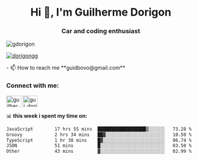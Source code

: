 <h1 align="center">Hi 👋, I'm Guilherme Dorigon</h1>
<h3 align="center">Car and coding enthusiast</h3>

<p align="left"> <img src="https://komarev.com/ghpvc/?username=gdorigon&label=Profile%20views&color=0e75b6&style=flat" alt="gdorigon" /> </p>

<p align="left"> <a href="https://twitter.com/dorigongg" target="blank"><img src="https://img.shields.io/twitter/follow/dorigongg?logo=twitter&style=for-the-badge" alt="dorigongg" /></a> </p>
<!--
- 🔭 I’m currently working on **@integra.do**
-->
- 📫 How to reach me **guidbovo@gmail.com**

<h3 align="left">Connect with me:</h3>
<p align="left">

<a href="https://linkedin.com/in/guilherme dorigon" target="blank"><img align="center" src="https://raw.githubusercontent.com/rahuldkjain/github-profile-readme-generator/master/src/images/icons/Social/linked-in-alt.svg" alt="guilherme dorigon" height="30" width="40" /></a>
<a href="https://instagram.com/gui_dorigon" target="blank"><img align="center" src="https://raw.githubusercontent.com/rahuldkjain/github-profile-readme-generator/master/src/images/icons/Social/instagram.svg" alt="gui_dorigon" height="30" width="40" /></a>
</p>

📊 **this week i spent my time on:**

<!--START_SECTION:waka-->

```txt
JavaScript        17 hrs 55 mins  ██████████████████▒░░░░░░   73.28 %
Groovy            2 hrs 34 mins   ██▓░░░░░░░░░░░░░░░░░░░░░░   10.50 %
TypeScript        1 hr 38 mins    █▓░░░░░░░░░░░░░░░░░░░░░░░   06.74 %
JSON              51 mins         █░░░░░░░░░░░░░░░░░░░░░░░░   03.50 %
Other             43 mins         ▓░░░░░░░░░░░░░░░░░░░░░░░░   02.99 %
```

<!--END_SECTION:waka-->
